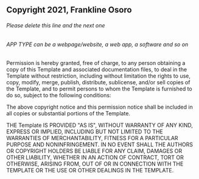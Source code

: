 ## Copyright 2021, Frankline Osoro

###### Please delete this line and the next one

###### APP TYPE can be a webpage/website, a web app, a software and so on

Permission is hereby granted, free of charge, to any person obtaining a copy of this Template and associated documentation files, to deal in the Template without restriction, including without limitation the rights to use, copy, modify, merge, publish, distribute, sublicense, and/or sell copies of the Template, and to permit persons to whom the Template is furnished to do so, subject to the following conditions:

The above copyright notice and this permission notice shall be included in all copies or substantial portions of the Template.

THE Template IS PROVIDED "AS IS", WITHOUT WARRANTY OF ANY KIND, EXPRESS OR IMPLIED, INCLUDING BUT NOT LIMITED TO THE WARRANTIES OF MERCHANTABILITY, FITNESS FOR A PARTICULAR PURPOSE AND NONINFRINGEMENT. IN NO EVENT SHALL THE AUTHORS OR COPYRIGHT HOLDERS BE LIABLE FOR ANY CLAIM, DAMAGES OR OTHER LIABILITY, WHETHER IN AN ACTION OF CONTRACT, TORT OR OTHERWISE, ARISING FROM, OUT OF OR IN CONNECTION WITH THE TEMPLATE OR THE USE OR OTHER DEALINGS IN THE TEMPLATE.
